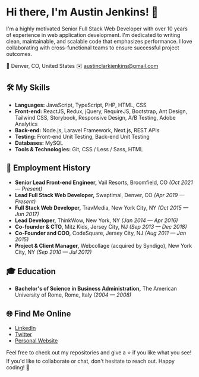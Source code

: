 # Hi there, I'm Austin Jenkins! 👋

I'm a highly motivated Senior Full Stack Web Developer with over 10 years of experience in web application development. I'm dedicated to writing clean, maintainable, and scalable code that emphasizes performance. I love collaborating with cross-functional teams to ensure successful project outcomes.

📍 Denver, CO, United States
✉️ austinclarkjenkins@gmail.com

## 🛠 My Skills

- **Languages:** JavaScript, TypeScript, PHP, HTML, CSS
- **Front-end:** ReactJS, Redux, jQuery, RequireJS, Bootstrap, Ant Design, Tailwind CSS, Storybook, Responsive Design, A/B Testing, Adobe Analytics
- **Back-end:** Node.js, Laravel Framework, Next.js, REST APIs
- **Testing:** Front-end Unit Testing, Back-end Unit Testing
- **Databases:** MySQL
- **Tools & Technologies:** Git, CSS / Less / Sass, HTML

## 💼 Employment History

- **Senior Lead Front-end Engineer,** Vail Resorts, Broomfield, CO _(Oct 2021 — Present)_
- **Lead Full Stack Web Developer,** Swaptimal, Denver, CO _(Apr 2019 — Present)_
- **Full Stack Web Developer,** TravMedia, New York City, NY _(Oct 2015 — Jun 2017)_
- **Lead Developer,** ThinkWow, New York, NY _(Jan 2014 — Apr 2016)_
- **Co-founder & CTO,** Mitz Kids, Jersey City, NJ _(Sep 2013 — Dec 2018)_
- **Co-Founder and COO,** CodeSquare, Jersey City, NJ _(Aug 2011 — Jan 2015)_
- **Project & Client Manager,** Webcollage (acquired by Syndigo), New York City, NY _(Sep 2010 — Jul 2012)_

## 🎓 Education

- **Bachelor's of Science in Business Administration,** The American University of Rome, Rome, Italy _(2004 — 2008)_

## 🌐 Find Me Online

- [LinkedIn](https://www.linkedin.com/in/austincjenkins/)
- [Twitter](https://twitter.com/yourusername)
- [Personal Website](https://yourwebsite.com)

Feel free to check out my repositories and give a ⭐ if you like what you see! If you'd like to collaborate or chat, don't hesitate to reach out. Happy coding! 🚀
